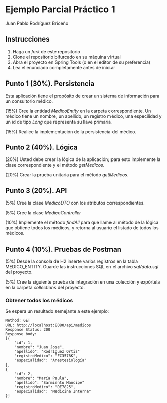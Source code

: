 # Ejemplo Parcial Práctico 1
Juan Pablo Rodríguez Briceño

## Instrucciones

1. Haga un _fork_ de este repositorio
2. Clone el repositorio bifurcado en su máquina virtual
3. Abra el proyecto en Spring Tools (o en el editor de su preferencia)
4. Lea el enunciado completamente antes de iniciar

## Punto 1 (30%). Persistencia

Esta aplicación tiene el propósito de crear un sistema de información para un consultorio médico.

(15%) Cree la entidad _MedicoEntity_ en la carpeta correspondiente. Un médico tiene un nombre, un apellido, un registro médico, una especilidad y un id de tipo _Long_ que representa su llave primaria.

(15%) Realice la implementación de la persistencia del médico.

## Punto 2 (40%). Lógica

(20%) Usted debe crear la lógica de la aplicación; para esto implemente la clase correspondiente y el método _getMedicos_.

(20%) Crear la prueba unitaria para el método _getMedicos_.

## Punto 3 (20%). API

(5%) Cree la clase _MedicoDTO_ con los atributos correspondientes. 

(5%) Cree la clase _MedicoController_

(10%) Implemente el método _findAll_ para que llame al método de la lógica que obtiene todos los médicos, y retorna al usuario el listado de todos los médicos.

## Punto 4 (10%). Pruebas de Postman

(5%) Desde la consola de H2 inserte varios registros en la tabla MEDICO_ENTITY. Guarde las instrucciones SQL en el archivo _sql/data.sql_ del proyecto.   

(5%) Cree la siguiente prueba de integración en una colección y expórtela en la carpeta _collections_ del proyecto.

### Obtener todos los médicos

Se espera un resultado semejante a este ejemplo:
```
Method: GET
URL: http://localhost:8080/api/medicos
Response Status: 200
Response body:
[{
	"id": 1,
	"nombre": "Juan Jose",
	"apellido": "Rodríguez Ortiz"
	"registroMedico": "FC3578K",
	"especialidad": "Anestesiología"
},
{
	"id": 2,
	"nombre": "María Paula",
	"apellido": "Sarmiento Mancipe"
	"registroMedico": "DE7825",
	"especialidad": "Medicina Interna"
}]
```


